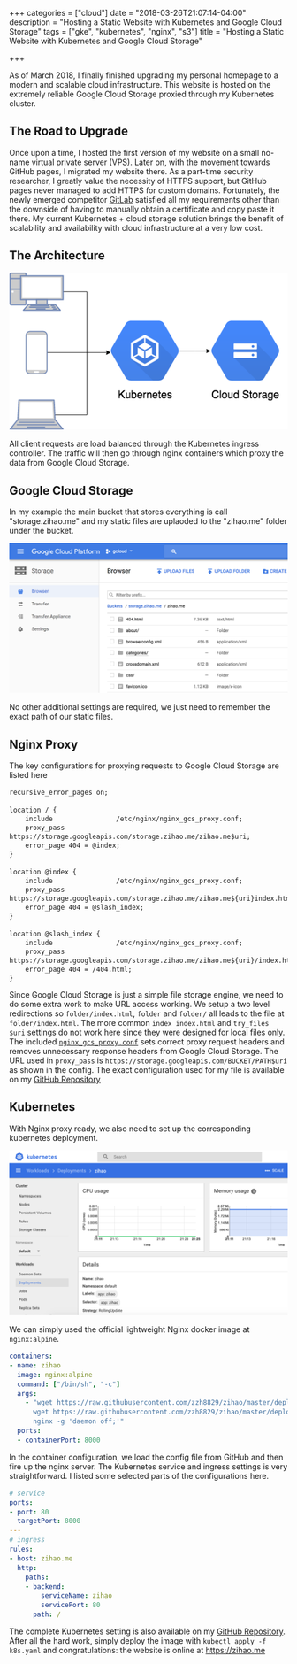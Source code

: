 +++
categories = ["cloud"]
date = "2018-03-26T21:07:14-04:00"
description =  "Hosting a Static Website with Kubernetes and Google Cloud Storage"
tags = ["gke", "kubernetes", "nginx", "s3"]
title = "Hosting a Static Website with Kubernetes and Google Cloud Storage"

+++

As of March 2018, I finally finished upgrading my personal homepage to a modern and scalable cloud infrastructure. This website is hosted on the extremely reliable Google Cloud Storage proxied through my Kubernetes cluster.
<!--more-->

## The Road to Upgrade

Once upon a time, I hosted the first version of my website on a small no-name virtual private server (VPS). Later on, with the movement towards GitHub pages, I migrated my website there. As a part-time security researcher, I greatly value the necessity of HTTPS support, but GitHub pages never managed to add HTTPS for custom domains. Fortunately, the newly emerged competitor [GitLab](https://gitlab.com) satisfied all my requirements other than the downside of having to manually obtain a certificate and copy paste it there. My current Kubernetes + cloud storage solution brings the benefit of scalability and availability with cloud infrastructure at a very low cost.

## The Architecture

![architecture](static-graph.png)

All client requests are load balanced through the Kubernetes ingress controller. The traffic will then go through nginx containers which proxy the data from Google Cloud Storage.

## Google Cloud Storage

In my example the main bucket that stores everything is call "storage.zihao.me" and my static files are uplaoded to the "zihao.me" folder under the bucket.

![gcs](static-gcs.png)

No other additional settings are required, we just need to remember the exact path of our static files.

## Nginx Proxy

The key configurations for proxying requests to Google Cloud Storage are listed here

```
recursive_error_pages on;

location / {
    include                /etc/nginx/nginx_gcs_proxy.conf;
    proxy_pass             https://storage.googleapis.com/storage.zihao.me/zihao.me$uri;
    error_page 404 = @index;
}

location @index {
    include                /etc/nginx/nginx_gcs_proxy.conf;
    proxy_pass             https://storage.googleapis.com/storage.zihao.me/zihao.me${uri}index.html;
    error_page 404 = @slash_index;
}

location @slash_index {
    include                /etc/nginx/nginx_gcs_proxy.conf;
    proxy_pass             https://storage.googleapis.com/storage.zihao.me/zihao.me${uri}/index.html;
    error_page 404 = /404.html;
}
```

Since Google Cloud Storage is just a simple file storage engine, we need to do some extra work to make URL access working. We setup a two level redirections so `folder/index.html`, `folder` and `folder/` all leads to the file at `folder/index.html`. The more common `index index.html` and `try_files $uri` settings do not work here since they were designed for local files only. The included [`nginx_gcs_proxy.conf`](https://github.com/zzh8829/zihao/blob/master/deploy/nginx_gcs_proxy.conf) sets correct proxy request headers and removes unnecessary response headers from Google Cloud Storage. The URL used in `proxy_pass` is `https://storage.googleapis.com/BUCKET/PATH$uri` as shown in the config. The exact configuration used for my file is available on my [GitHub Repository](https://github.com/zzh8829/zihao/blob/master/deploy/nginx_zihao.conf)

## Kubernetes

With Nginx proxy ready, we also need to set up the corresponding kubernetes deployment.

![kubernetes](static-k8s.png)

We can simply used the official lightweight Nginx docker image at `nginx:alpine`.

```yaml
containers:
- name: zihao
  image: nginx:alpine
  command: ["/bin/sh", "-c"]
  args:
    - "wget https://raw.githubusercontent.com/zzh8829/zihao/master/deploy/nginx_gcs_proxy.conf -O /etc/nginx/nginx_gcs_proxy.conf && \
      wget https://raw.githubusercontent.com/zzh8829/zihao/master/deploy/nginx_zihao.conf -O /etc/nginx/conf.d/default.conf && \
      nginx -g 'daemon off;'"
  ports:
  - containerPort: 8000
```

In the container configuration, we load the config file from GitHub and then fire up the nginx server. The Kubernetes service and ingress settings is very straightforward. I listed some selected parts of the configurations here.

```yaml
# service
ports:
- port: 80
  targetPort: 8000
---
# ingress
rules:
- host: zihao.me
  http:
    paths:
    - backend:
        serviceName: zihao
        servicePort: 80
      path: /
```

The complete Kubernetes setting is also available on my [GitHub Repository](https://github.com/zzh8829/zihao/blob/master/deploy/k8s.yaml). After all the hard work, simply deploy the image with `kubectl apply -f k8s.yaml` and congratulations: the website is online at https://zihao.me
